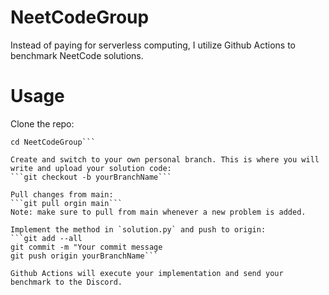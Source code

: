 # NeetCodeGroup

Instead of paying for serverless computing, I utilize Github Actions to benchmark NeetCode solutions.

# Usage

Clone the repo:
```git clone https://github.com/LawrenceMiao/NeetCodeGroup.git
cd NeetCodeGroup```

Create and switch to your own personal branch. This is where you will write and upload your solution code:
```git checkout -b yourBranchName```

Pull changes from main:
```git pull orgin main```
Note: make sure to pull from main whenever a new problem is added.

Implement the method in `solution.py` and push to origin:
```git add --all
git commit -m "Your commit message
git push origin yourBranchName```

Github Actions will execute your implementation and send your benchmark to the Discord.